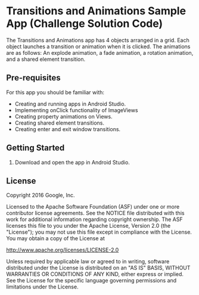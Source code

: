 Transitions and Animations Sample App (Challenge Solution Code)
============

The Transitions and Animations app has 4 objects arranged in a grid. Each object
launches a transition or animation when it is clicked. The animations are as
follows: An explode animation, a fade animation, a rotation animation, and a
shared element transition.

Pre-requisites
--------------

For this app you should be familiar with:
* Creating and running apps in Android Studio.
* Implementing onClick functionality of ImageViews
* Creating property animations on Views.
* Creating shared element transitions.
* Creating enter and exit window transitions.



Getting Started
---------------

1. Download and open the app in Android Studio.

License
-------

Copyright 2016 Google, Inc.

Licensed to the Apache Software Foundation (ASF) under one or more contributor
license agreements.  See the NOTICE file distributed with this work for
additional information regarding copyright ownership.  The ASF licenses this
file to you under the Apache License, Version 2.0 (the "License"); you may not
use this file except in compliance with the License.  You may obtain a copy of
the License at

  http://www.apache.org/licenses/LICENSE-2.0

Unless required by applicable law or agreed to in writing, software
distributed under the License is distributed on an "AS IS" BASIS, WITHOUT
WARRANTIES OR CONDITIONS OF ANY KIND, either express or implied.  See the
License for the specific language governing permissions and limitations under
the License.
